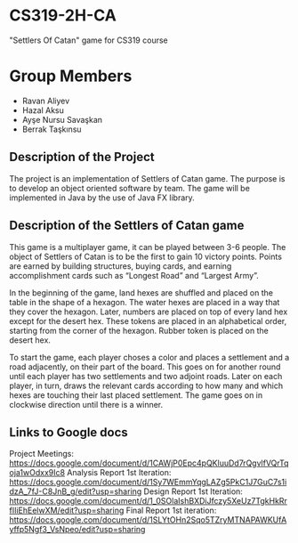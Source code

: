 # CS319-2H-CA
"Settlers Of Catan" game for CS319 course
# Group Members
* Ravan Aliyev
* Hazal Aksu
* Ayşe Nursu Savaşkan
* Berrak Taşkınsu
## Description of the Project
The project is an implementation of Settlers of Catan game. The purpose is to develop an object oriented software by team. 
The game will be implemented in Java by the use of Java FX library.
## Description of the Settlers of Catan game
This game is a multiplayer game, it can be played between 3-6 people. The object of Settlers of Catan is to be the first to gain 10 victory points. Points are earned by building structures, buying cards, and earning accomplishment cards such as “Longest Road” and “Largest Army”.

In the beginning of the game, land hexes are shuffled and placed on the table in the shape of a hexagon. The water hexes are placed in a way that they cover the hexagon. Later, numbers are placed on top of every land hex except for the desert hex. These tokens are placed in an alphabetical order, starting from the corner of the hexagon. Rubber token is placed on the desert hex. 

To start the game, each player choses a color and places a settlement and a road adjacently, on their part of the board. This goes on for another round until each player has two settlements and two adjoint roads. Later on each player, in turn, draws the relevant cards according to how many and which hexes are touching their last placed settlement. The game goes on in clockwise direction until there is a winner.

## Links to Google docs
Project Meetings: https://docs.google.com/document/d/1CAWjP0Epc4pQKluuDd7rQgvlfVQrTqoja1wOdxx9Ic8
Analysis Report 1st Iteration: https://docs.google.com/document/d/1Sy7WEmmYqgLAZg5PkC1J7GuC7s1idzA_7fJ-C8JnB_g/edit?usp=sharing
Design Report 1st Iteration: https://docs.google.com/document/d/1_0SOlaIshBXDiJfczy5XeUz7TgkHkRrfIIiEhEelwXM/edit?usp=sharing
Final Report 1st iteration: https://docs.google.com/document/d/1SLYtOHn2Sqo5TZryMTNAPAWKUfAyffp5Ngf3_VsNpeo/edit?usp=sharing
